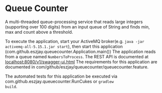 <h1>Queue Counter</h1>

A multi-threaded queue-processing service that reads large integers (supporting over 100 digits) from an input queue of String and finds min, max and count above a threshold.

To execute the application, start your ActiveMQ broker(e.g. <code>java -jar activemq-all-5.15.1.jar start</code>), then start this application (com.github.eszjay.queuecounter.Application.main())
The application reads from a queue named <code>NumbersToProcess</code>. The REST API is documented at [localhost:8080/v1/swagger-ui.html](http://localhost:8080/v1/swagger-ui.html)
The requirements for this application are documented in com/github/eszjay/queuecounter/queuecounter.feature.

The automated tests for this application be executed via com.github.eszjay.queuecounter.RunCukes or <code>gradlew build</code>.